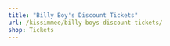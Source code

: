 ```yaml
---
title: "Billy Boy's Discount Tickets"
url: /kissimmee/billy-boys-discount-tickets/
shop: Tickets
---
```

